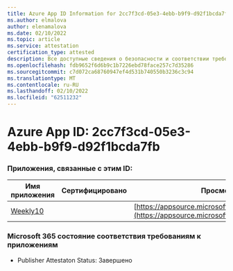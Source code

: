 ```yaml
---
title: Azure App ID Information for 2cc7f3cd-05e3-4ebb-b9f9-d92f1bcda7fb
ms.author: elmalova
author: elenamalova
ms.date: 02/10/2022
ms.topic: article
ms.service: attestation
certification_type: attested
description: Все доступные сведения о безопасности и соответствии требованиям для 2cc7f3cd-05e3-4ebb-b9f9-d92f1bcda7fb.
ms.openlocfilehash: fdb9652f6d6b9c1b7226ebd78face257c7d35286
ms.sourcegitcommit: c7d072ca68760947ef4d531b740550b3236c3c94
ms.translationtype: MT
ms.contentlocale: ru-RU
ms.lasthandoff: 02/10/2022
ms.locfileid: "62511232"
---
```

# <a name="azure-app-id-2cc7f3cd-05e3-4ebb-b9f9-d92f1bcda7fb"></a>Azure App ID: 2cc7f3cd-05e3-4ebb-b9f9-d92f1bcda7fb


### <a name="apps-associated-with-this-id"></a>Приложения, связанные с этим ID:
| **Имя приложения** | **Сертифицировано** | **Просмотр в AppSource** |
|--------------|---------------|-----------------------|
| [Weekly10](https://docs.microsoft.com/microsoft-365-app-certification/forward/WA200001441) |  | [https://appsource.microsoft.com/product/office/WA200001441](https://appsource.microsoft.com/product/office/WA200001441) |

### <a name="microsoft-365-app-compliance-status"></a>Microsoft 365 состояние соответствия требованиям к приложениям
- Publisher Attestaton Status: Завершено
